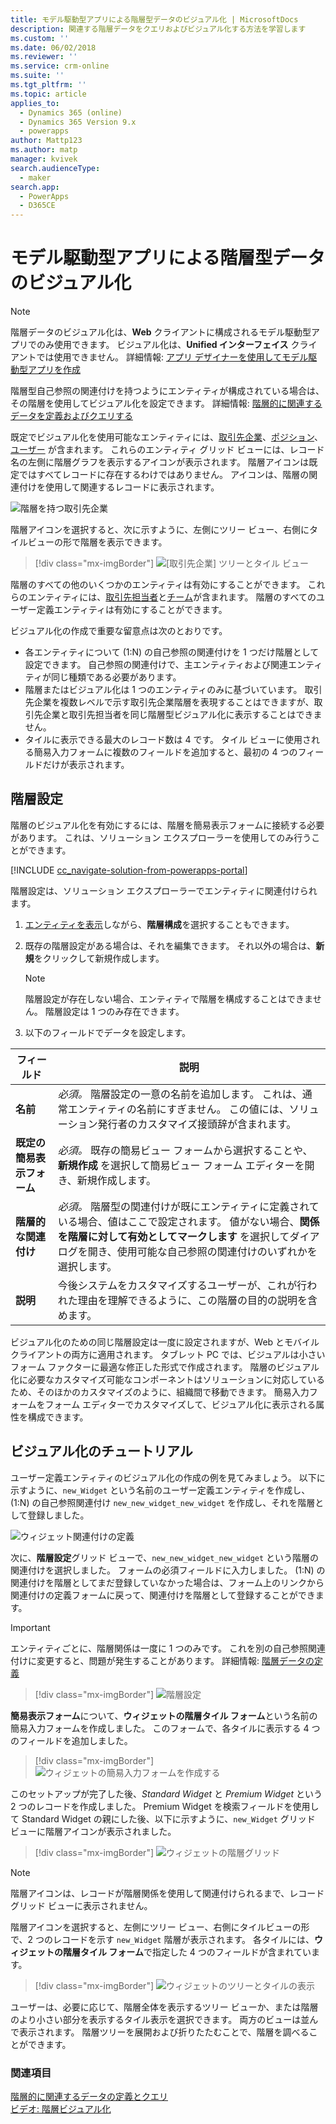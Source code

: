 ```yaml
---
title: モデル駆動型アプリによる階層型データのビジュアル化 | MicrosoftDocs
description: 関連する階層データをクエリおよびビジュアル化する方法を学習します
ms.custom: ''
ms.date: 06/02/2018
ms.reviewer: ''
ms.service: crm-online
ms.suite: ''
ms.tgt_pltfrm: ''
ms.topic: article
applies_to:
  - Dynamics 365 (online)
  - Dynamics 365 Version 9.x
  - powerapps
author: Mattp123
ms.author: matp
manager: kvivek
search.audienceType:
  - maker
search.app:
  - PowerApps
  - D365CE
---
```

# <a name="visualize-hierarchical-data-with-model-driven-apps"></a>モデル駆動型アプリによる階層型データのビジュアル化

> [!NOTE]
> 階層データのビジュアル化は、**Web** クライアントに構成されるモデル駆動型アプリでのみ使用できます。 ビジュアル化は、**Unified インターフェイス** クライアントでは使用できません。 詳細情報: [アプリ デザイナーを使用してモデル駆動型アプリを作成](../model-driven-apps/create-edit-app.md)

階層型自己参照の関連付けを持つようにエンティティが構成されている場合は、その階層を使用してビジュアル化を設定できます。 詳細情報: [階層的に関連するデータを定義およびクエリする](../common-data-service/define-query-hierarchical-data.md)

既定でビジュアル化を使用可能なエンティティには、[取引先企業](/powerapps/developer/common-data-service/reference/entities/account)、[ポジション](/powerapps/developer/common-data-service/reference/entities/position)、[ユーザー](/powerapps/developer/common-data-service/reference/entities/systemuser) が含まれます。 これらのエンティティ グリッド ビューには、レコード名の左側に階層グラフを表示するアイコンが表示されます。 階層アイコンは既定ではすべてレコードに存在するわけではありません。 アイコンは、階層の関連付けを使用して関連するレコードに表示されます。  
  
 ![階層を持つ取引先企業](media/account-list-with-hierarchy.png)  
  
 階層アイコンを選択すると、次に示すように、左側にツリー ビュー、右側にタイルビューの形で階層を表示できます。  
  
> [!div class="mx-imgBorder"] 
> ![[取引先企業] ツリーとタイル ビュー](media/hierachy-security-accounts-tile-view.png)  
  
 階層のすべての他のいくつかのエンティティは有効にすることができます。 これらのエンティティには、[取引先担当者](/powerapps/developer/common-data-service/reference/entities/contact)と[チーム](/powerapps/developer/common-data-service/reference/entities/team)が含まれます。 階層のすべてのユーザー定義エンティティは有効にすることができます。  
  
ビジュアル化の作成で重要な留意点は次のとおりです。  
  
- 各エンティティについて (1:N) の自己参照の関連付けを 1 つだけ階層として設定できます。 自己参照の関連付けで、主エンティティおよび関連エンティティが同じ種類である必要があります。  
- 階層またはビジュアル化は 1 つのエンティティのみに基づいています。 取引先企業を複数レベルで示す取引先企業階層を表現することはできますが、取引先企業と取引先担当者を同じ階層型ビジュアル化に表示することはできません。 
- タイルに表示できる最大のレコード数は 4 です。 タイル ビューに使用される簡易入力フォームに複数のフィールドを追加すると、最初の 4 つのフィールドだけが表示されます。 

## <a name="hierarchy-settings"></a>階層設定

階層のビジュアル化を有効にするには、階層を簡易表示フォームに接続する必要があります。 これは、ソリューション エクスプローラーを使用してのみ行うことができます。

[!INCLUDE [cc_navigate-solution-from-powerapps-portal](../../includes/cc_navigate-solution-from-powerapps-portal.md)]

階層設定は、ソリューション エクスプローラーでエンティティに関連付けられます。 

1. [エンティティを表示](../common-data-service/create-edit-entities-solution-explorer.md#view-entities)しながら、**階層構成**を選択することもできます。
2. 既存の階層設定がある場合は、それを編集できます。 それ以外の場合は、**新規**をクリックして新規作成します。
    
    > [!NOTE]
    > 階層設定が存在しない場合、エンティティで階層を構成することはできません。
    >階層設定は 1 つのみ存在できます。 

1. 以下のフィールドでデータを設定します。

|フィールド|説明|
|--|--|
|**名前**|*必須。* 階層設定の一意の名前を追加します。 これは、通常エンティティの名前にすぎません。 この値には、ソリューション発行者のカスタマイズ接頭辞が含まれます。|
|**既定の簡易表示フォーム**|*必須。* 既存の簡易ビュー フォームから選択することや、**新規作成** を選択して簡易ビュー フォーム エディターを開き、新規作成します。|
|**階層的な関連付け**|*必須。* 階層型の関連付けが既にエンティティに定義されている場合、値はここで設定されます。 値がない場合、**関係を階層に対して有効としてマークします** を選択してダイアログを開き、使用可能な自己参照の関連付けのいずれかを選択します。|
|**説明**|今後システムをカスタマイズするユーザーが、これが行われた理由を理解できるように、この階層の目的の説明を含めます。|
    

ビジュアル化のための同じ階層設定は一度に設定されますが、Web とモバイル クライアントの両方に適用されます。 タブレット PC では、ビジュアルは小さいフォーム ファクターに最適な修正した形式で作成されます。 階層のビジュアル化に必要なカスタマイズ可能なコンポーネントはソリューションに対応しているため、そのほかのカスタマイズのように、組織間で移動できます。 簡易入力フォームをフォーム エディターでカスタマイズして、ビジュアル化に表示される属性を構成できます。
  
## <a name="visualization-walk-through"></a>ビジュアル化のチュートリアル

ユーザー定義エンティティのビジュアル化の作成の例を見てみましょう。 以下に示すように、`new_Widget` という名前のユーザー定義エンティティを作成し、(1:N) の自己参照関連付け `new_new_widget_new_widget` を作成し、それを階層として登録しました。  
  
![ウィジェット関連付けの定義](media/widget-relationship-definition.png)  
  
次に、**階層設定**グリッド ビューで、`new_new_widget_new_widget` という階層の関連付けを選択しました。 フォームの必須フィールドに入力しました。 (1:N) の関連付けを階層としてまだ登録していなかった場合は、フォーム上のリンクから関連付けの定義フォームに戻って、関連付けを階層として登録することができます。  

> [!IMPORTANT]
> エンティティごとに、階層関係は一度に 1 つのみです。 これを別の自己参照関連付けに変更すると、問題が発生することがあります。 詳細情報: [階層データの定義](../common-data-service/define-query-hierarchical-data.md#define-hierarchical-data)

> [!div class="mx-imgBorder"] 
> ![階層設定](media/hierarchy-settings.png)  
  
**簡易表示フォーム**について、**ウィジェットの階層タイル フォーム**という名前の簡易入力フォームを作成しました。 このフォームで、各タイルに表示する 4 つのフィールドを追加しました。  

> [!div class="mx-imgBorder"] 
> ![ウィジェットの簡易入力フォームを作成する](media/create-quickform.png)  
  
このセットアップが完了した後、*Standard Widget* と *Premium Widget* という 2 つのレコードを作成しました。 Premium Widget を検索フィールドを使用して Standard Widget の親にした後、以下に示すように、`new_Widget` グリッド ビューに階層アイコンが表示されました。  

> [!div class="mx-imgBorder"] 
> ![ウィジェットの階層グリッド](media/widget-hierarchy-grid.png)  
  
> [!NOTE]
>  階層アイコンは、レコードが階層関係を使用して関連付けられるまで、レコード グリッド ビューに表示されません。  
  
階層アイコンを選択すると、左側にツリー ビュー、右側にタイルビューの形で、2 つのレコードを示す `new_Widget` 階層が表示されます。 各タイルには、**ウィジェットの階層タイル フォーム**で指定した 4 つのフィールドが含まれています。  

> [!div class="mx-imgBorder"] 
> ![ウィジェットのツリーとタイルの表示](media/widget-tree-tiles.png)  

ユーザーは、必要に応じて、階層全体を表示するツリー ビューか、または階層のより小さい部分を表示するタイル表示を選択できます。 両方のビューは並んで表示されます。 階層ツリーを展開および折りたたむことで、階層を調べることができます。 

### <a name="see-also"></a>関連項目 

[階層的に関連するデータの定義とクエリ](../common-data-service/define-query-hierarchical-data.md)<br />
[ビデオ: 階層ビジュアル化](http://www.youtube.com/watch?v=_dGBE6icLNw&index=9&list=PLC3591A8FE4ADBE07)
